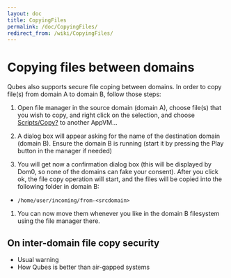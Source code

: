 ```yaml
---
layout: doc
title: CopyingFiles
permalink: /doc/CopyingFiles/
redirect_from: /wiki/CopyingFiles/
---
```


Copying files between domains
=============================

Qubes also supports secure file coping between domains. In order to copy file(s) from domain A to domain B, follow those steps:

1.  Open file manager in the source domain (domain A), choose file(s) that you wish to copy, and right click on the selection, and choose [Scripts/Copy?](/doc/Scripts/Copy) to another AppVM...

1.  A dialog box will appear asking for the name of the destination domain (domain B). Ensure the domain B is running (start it by pressing the Play button in the manager if needed)

1.  You will get now a confirmation dialog box (this will be displayed by Dom0, so none of the domains can fake your consent). After you click ok, the file copy operation will start, and the files will be copied into the following folder in domain B:

-   ```/home/user/incoming/from-<srcdomain>```

1.  You can now move them whenever you like in the domain B filesystem using the file manager there.

On inter-domain file copy security
----------------------------------

-   Usual warning
-   How Qubes is better than air-gapped systems

